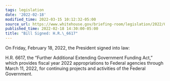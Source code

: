 ```yaml
---
tags: legislation
date: '2022-02-18'
modified_time: 2022-03-15 10:12:32-05:00
source_url: https://www.whitehouse.gov/briefing-room/legislation/2022/02/18/bill-signed-h-r-6617/
published_time: 2022-02-18 14:30:00-05:00
title: "Bill Signed: H.R.\_6617"
---
```

 
On Friday, February 18, 2022, the President signed into law:

H.R. 6617, the “Further Additional Extending Government Funding Act,”
which provides fiscal year 2022 appropriations to Federal agencies
through March 11, 2022, for continuing projects and activities of the
Federal Government.

